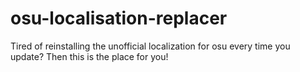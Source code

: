 # osu-localisation-replacer
Tired of reinstalling the unofficial localization for osu every time you update? Then this is the place for you!
